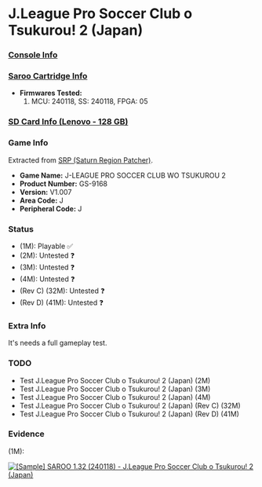 # J.League Pro Soccer Club o Tsukurou! 2 (Japan)

### [Console Info](../../../../../Info/Consoles/VA13/README.md)

### [Saroo Cartridge Info](../../../../../Info/Cartridges/RetroGameParadiseStore/1.32F/README.md)

- <b>Firmwares Tested:</b>
  1. MCU: 240118, SS: 240118, FPGA: 05

### [SD Card Info (Lenovo - 128 GB)](../../../../../Info/SdCards/Lenovo/128GB/fat32/README.md)

### Game Info

Extracted from [SRP (Saturn Region Patcher)](https://segaxtreme.net/resources/saturn-region-patcher.81/download).

- <b>Game Name:</b> J-LEAGUE PRO SOCCER CLUB WO TSUKUROU 2
- <b>Product Number:</b> GS-9168
- <b>Version:</b> V1.007
- <b>Area Code:</b> J
- <b>Peripheral Code:</b> J

### Status

- (1M): Playable :white_check_mark:
- (2M): Untested :question:
- (3M): Untested :question:
- (4M): Untested :question:
- (Rev C) (32M): Untested :question:
- (Rev D) (41M): Untested :question:

### Extra Info

It's needs a full gameplay test.

### TODO

- Test J.League Pro Soccer Club o Tsukurou! 2 (Japan) (2M)
- Test J.League Pro Soccer Club o Tsukurou! 2 (Japan) (3M)
- Test J.League Pro Soccer Club o Tsukurou! 2 (Japan) (4M)
- Test J.League Pro Soccer Club o Tsukurou! 2 (Japan) (Rev C) (32M)
- Test J.League Pro Soccer Club o Tsukurou! 2 (Japan) (Rev D) (41M)

### Evidence

(1M):

[![[Sample] SAROO 1.32 (240118) - J.League Pro Soccer Club o Tsukurou! 2 (Japan)](https://img.youtube.com/vi/-hdTcP6X0Lw/0.jpg)](https://www.youtube.com/watch?v=-hdTcP6X0Lw)
